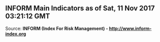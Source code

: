 ## INFORM Main Indicators as of Sat, 11 Nov 2017 03:21:12 GMT

Source: **INFORM (Index For Risk Management) - http://www.inform-index.org**